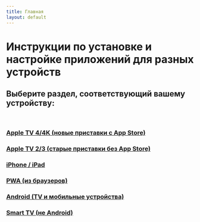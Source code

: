 ```yaml
---
title: Главная
layout: default
---
```

# Инструкции по установке и настройке приложений для разных устройств

## Выберите раздел, соответствующий вашему устройству:
<br>

### <a href="instructions/appletv4" target="_blank" rel="noopener">Apple TV 4/4K (новые приставки с App Store)</a>
### <a href="instructions/appletv3" target="_blank" rel="noopener">Apple TV 2/3 (старые приставки без App Store)</a>
### <a href="instructions/ios" target="_blank" rel="noopener">iPhone / iPad</a>
### <a href="instructions/pwa" target="_blank" rel="noopener">PWA (из браузеров)</a>
### <a href="instructions/android" target="_blank" rel="noopener">Android (TV и мобильные устройства)</a>
### <a href="instructions/smarttv" target="_blank" rel="noopener">Smart TV (не Android)</a>
